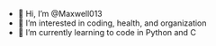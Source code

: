 - 👋 Hi, I’m @Maxwell013
- 👀 I’m interested in coding, health, and organization
- 🌱 I’m currently learning to code in Python and C
